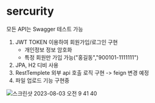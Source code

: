 # sercurity
모든 API는 Swagger 테스트 가능 
1. JWT TOKEN 이용하여 회원가입/로그인 구현
   - 개인정보 정보 암호화
   - 특정 회원만 가입 가능("홍길동","900101-1111111")
3. JPA, H2 디비 사용
4. RestTemplete 외부 api 호출 로직 구현 -> feign 변경 예정
5. 파일 업로드 기능 구현중

![스크린샷 2023-08-03 오전 9 41 40](https://github.com/jeonYoungBin/sercurity/assets/137134782/eb3ff2dc-d4e1-4a55-9bb3-5b0052b687a7)
